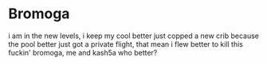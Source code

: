 # Bromoga
i am in the new levels, i keep my cool better
just copped a new crib because the pool better
just got a private flight, that mean i flew better
to kill this fuckin' bromoga, me and kash5a who better?
